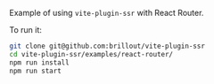 Example of using `vite-plugin-ssr` with React Router.

To run it:

```bash
git clone git@github.com:brillout/vite-plugin-ssr
cd vite-plugin-ssr/examples/react-router/
npm run install
npm run start
```
